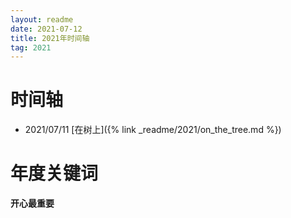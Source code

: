 ```yaml
---
layout: readme
date: 2021-07-12
title: 2021年时间轴
tag: 2021
---
```


# 时间轴

- 2021/07/11 [在树上]({% link _readme/2021/on_the_tree.md %})

# 年度关键词

**开心最重要**
